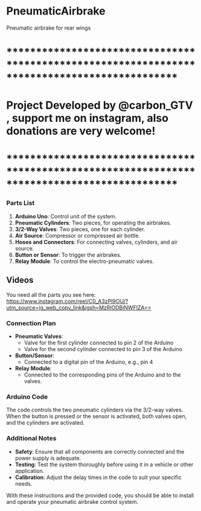 # PneumaticAirbrake
Pneumatic airbrake for rear wings

# *********************************************************************************************
# Project Developed by @carbon_GTV , support me on instagram, also donations are very welcome!
# *********************************************************************************************

### Parts List
1. **Arduino Uno**: Control unit of the system.
2. **Pneumatic Cylinders**: Two pieces, for operating the airbrakes.
3. **3/2-Way Valves**: Two pieces, one for each cylinder.
4. **Air Source**: Compressor or compressed air bottle.
5. **Hoses and Connectors**: For connecting valves, cylinders, and air source.
6. **Button or Sensor**: To trigger the airbrakes.
7. **Relay Module**: To control the electro-pneumatic valves.

## Videos
You need all the parts you see here: 
https://www.instagram.com/reel/C0_A3zPI9OU/?utm_source=ig_web_copy_link&igsh=MzRlODBiNWFlZA==



### Connection Plan
- **Pneumatic Valves**: 
  - Valve for the first cylinder connected to pin 2 of the Arduino
  - Valve for the second cylinder connected to pin 3 of the Arduino
- **Button/Sensor**: 
  - Connected to a digital pin of the Arduino, e.g., pin 4
- **Relay Module**: 
  - Connected to the corresponding pins of the Arduino and to the valves.

### Arduino Code
The code controls the two pneumatic cylinders via the 3/2-way valves. When the button is pressed or the sensor is activated, both valves open, and the cylinders are activated.



### Additional Notes
- **Safety**: Ensure that all components are correctly connected and the power supply is adequate.
- **Testing**: Test the system thoroughly before using it in a vehicle or other application.
- **Calibration**: Adjust the delay times in the code to suit your specific needs.

With these instructions and the provided code, you should be able to install and operate your pneumatic airbrake control system.
